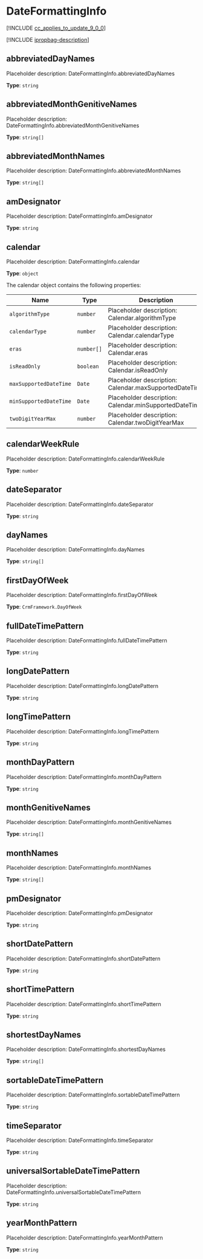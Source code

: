 # DateFormattingInfo


[!INCLUDE [cc_applies_to_update_9_0_0](../../../includes/cc_applies_to_update_9_0_0.md)]

[!INCLUDE [ipropbag-description](includes/dateformattinginfo-description.md)]


## abbreviatedDayNames

Placeholder description: DateFormattingInfo.abbreviatedDayNames

**Type**: `string`

## abbreviatedMonthGenitiveNames

Placeholder description: DateFormattingInfo.abbreviatedMonthGenitiveNames

**Type**: `string[]`

## abbreviatedMonthNames

Placeholder description: DateFormattingInfo.abbreviatedMonthNames

**Type**: `string[]`

## amDesignator

Placeholder description: DateFormattingInfo.amDesignator

**Type**: `string`

## calendar

Placeholder description: DateFormattingInfo.calendar

**Type**: `object`

The calendar object contains the following properties:

|Name|Type|Description|
|--|--|--|
|`algorithmType`|`number`|Placeholder description: Calendar.algorithmType|
|`calendarType`|`number`|Placeholder description: Calendar.calendarType|
|`eras`|`number[]`|Placeholder description: Calendar.eras|
|`isReadOnly`|`boolean`|Placeholder description: Calendar.isReadOnly|
|`maxSupportedDateTime`|`Date`|Placeholder description: Calendar.maxSupportedDateTime|
|`minSupportedDateTime`|`Date`|Placeholder description: Calendar.minSupportedDateTime|
|`twoDigitYearMax`|`number`|Placeholder description: Calendar.twoDigitYearMax|

## calendarWeekRule

Placeholder description: DateFormattingInfo.calendarWeekRule

**Type**: `number`

## dateSeparator

Placeholder description: DateFormattingInfo.dateSeparator

**Type**: `string`

## dayNames

Placeholder description: DateFormattingInfo.dayNames

**Type**: `string[]`

## firstDayOfWeek

Placeholder description: DateFormattingInfo.firstDayOfWeek

**Type**: `CrmFramework.DayOfWeek`

## fullDateTimePattern

Placeholder description: DateFormattingInfo.fullDateTimePattern

**Type**: `string`

## longDatePattern

Placeholder description: DateFormattingInfo.longDatePattern

**Type**: `string`

## longTimePattern

Placeholder description: DateFormattingInfo.longTimePattern

**Type**: `string`

## monthDayPattern

Placeholder description: DateFormattingInfo.monthDayPattern

**Type**: `string`

## monthGenitiveNames

Placeholder description: DateFormattingInfo.monthGenitiveNames

**Type**: `string[]`

## monthNames

Placeholder description: DateFormattingInfo.monthNames

**Type**: `string[]`

## pmDesignator

Placeholder description: DateFormattingInfo.pmDesignator

**Type**: `string`

## shortDatePattern

Placeholder description: DateFormattingInfo.shortDatePattern

**Type**: `string`

## shortTimePattern

Placeholder description: DateFormattingInfo.shortTimePattern

**Type**: `string`

## shortestDayNames

Placeholder description: DateFormattingInfo.shortestDayNames

**Type**: `string[]`

## sortableDateTimePattern

Placeholder description: DateFormattingInfo.sortableDateTimePattern

**Type**: `string`

## timeSeparator

Placeholder description: DateFormattingInfo.timeSeparator

**Type**: `string`

## universalSortableDateTimePattern

Placeholder description: DateFormattingInfo.universalSortableDateTimePattern

**Type**: `string`

## yearMonthPattern

Placeholder description: DateFormattingInfo.yearMonthPattern

**Type**: `string`
